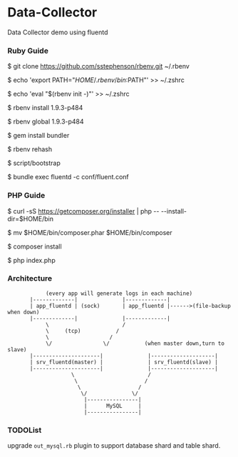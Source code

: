Data-Collector
===

Data Collector demo using fluentd

### Ruby Guide

$ git clone https://github.com/sstephenson/rbenv.git ~/.rbenv

$ echo 'export PATH="$HOME/.rbenv/bin:$PATH"' >> ~/.zshrc

$ echo 'eval "$(rbenv init -)"' >> ~/.zshrc

$ rbenv install 1.9.3-p484

$ rbenv global 1.9.3-p484

$ gem install bundler

$ rbenv rehash

$ script/bootstrap

$ bundle exec fluentd -c conf/fluent.conf

### PHP Guide

$ curl -sS https://getcomposer.org/installer | php -- --install-dir=$HOME/bin

$ mv $HOME/bin/composer.phar $HOME/bin/composer

$ composer install

$ php index.php

### Architecture

                (every app will generate logs in each machine)
           |-------------|              |-------------|
           | app_fluentd | (sock)       | app_fluentd |------>(file-backup when down)
           |-------------|              |-------------|
                \                       /
                \     (tcp)           /
                \                   /
                \/                \/           (when master down,turn to slave)
           |---------------------|              |--------------------|
           | srv_fluentd(master) |              | srv_fluentd(slave) |
           |---------------------|              |--------------------|
                        \                       /
                         \                     /
                          \                  /
                           \/              \/
                            |----------------|
                            |      MySQL     |
                            |----------------|

### TODOList

upgrade `out_mysql.rb` plugin to support database shard and table shard.

